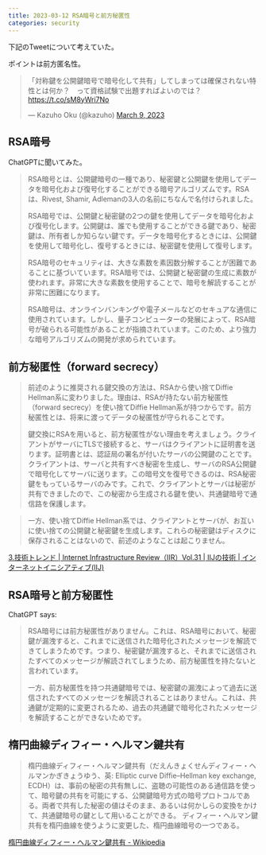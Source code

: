```yaml
---
title: 2023-03-12 RSA暗号と前方秘匿性
categories: security
---
```


下記のTweetについて考えていた。

ポイントは前方匿名性。

<blockquote class="twitter-tweet"><p lang="ja" dir="ltr">「対称鍵を公開鍵暗号で暗号化して共有」してしまっては確保されない特性とは何か？　って資格試験で出題すればよいのでは？ <a href="https://t.co/sM8yWri7No">https://t.co/sM8yWri7No</a></p>&mdash; Kazuho Oku (@kazuho) <a href="https://twitter.com/kazuho/status/1633737012292517889?ref_src=twsrc%5Etfw">March 9, 2023</a></blockquote> <script async src="https://platform.twitter.com/widgets.js" charset="utf-8"></script>

## RSA暗号

ChatGPTに聞いてみた。

> RSA暗号とは、公開鍵暗号の一種であり、秘密鍵と公開鍵を使用してデータを暗号化および復号化することができる暗号アルゴリズムです。RSAは、Rivest, Shamir, Adlemanの3人の名前にちなんで名付けられました。
>
> RSA暗号では、公開鍵と秘密鍵の2つの鍵を使用してデータを暗号化および復号化します。公開鍵は、誰でも使用することができる鍵であり、秘密鍵は、所有者しか知らない鍵です。データを暗号化するときには、公開鍵を使用して暗号化し、復号するときには、秘密鍵を使用して復号します。
>
> RSA暗号のセキュリティは、大きな素数を素因数分解することが困難であることに基づいています。RSA暗号では、公開鍵と秘密鍵の生成に素数が使われます。非常に大きな素数を使用することで、暗号を解読することが非常に困難になります。
>
> RSA暗号は、オンラインバンキングや電子メールなどのセキュアな通信に使用されています。しかし、量子コンピューターの発展によって、RSA暗号が破られる可能性があることが指摘されています。このため、より強力な暗号アルゴリズムの開発が求められています。

## 前方秘匿性（forward secrecy）

> 前述のように推奨される鍵交換の方法は、RSAから使い捨てDiffie Hellman系に変わりました。理由は、RSAが持たない前方秘匿性（forward secrecy）を使い捨てDiffie Hellman系が持つからです。前方秘匿性とは、将来に渡ってデータの秘匿性が守られることです。
>
> 鍵交換にRSAを用いると、前方秘匿性がない理由を考えましょう。クライアントがサーバにTLSで接続すると、サーバはクライアントに証明書を送ります。証明書とは、認証局の署名が付いたサーバの公開鍵のことです。クライアントは、サーバと共有すべき秘密を生成し、サーバのRSA公開鍵で暗号化してサーバに送ります。この暗号文を復号できるのは、RSA秘密鍵をもっているサーバのみです。これで、クライアントとサーバは秘密が共有できましたので、この秘密から生成される鍵を使い、共通鍵暗号で通信路を保護します。

> 一方、使い捨てDiffie Hellman系では、クライアントとサーバが、お互いに使い捨ての公開鍵と秘密鍵を生成します。これらの秘密鍵はディスクに保存されることはないので、前述のようなことは起こりません。

[3.技術トレンド \| Internet Infrastructure Review（IIR）Vol.31 \| IIJの技術 \| インターネットイニシアティブ(IIJ)](https://www.iij.ad.jp/dev/report/iir/031/03_03.html#:~:text=%E5%89%8D%E6%96%B9%E7%A7%98%E5%8C%BF%E6%80%A7%E3%81%A8%E3%81%AF,%E5%85%AC%E9%96%8B%E9%8D%B5%E3%81%AE%E3%81%93%E3%81%A8%E3%81%A7%E3%81%99%E3%80%82)

## RSA暗号と前方秘匿性

ChatGPT says:

> RSA暗号には前方秘匿性がありません。これは、RSA暗号において、秘密鍵が漏洩すると、これまでに送信された暗号化されたメッセージを解読できてしまうためです。つまり、秘密鍵が漏洩すると、それまでに送信されたすべてのメッセージが解読されてしまうため、前方秘匿性を持たないと言われています。
>
> 一方、前方秘匿性を持つ共通鍵暗号では、秘密鍵の漏洩によって過去に送信されたすべてのメッセージを解読されることはありません。これは、共通鍵が定期的に変更されるため、過去の共通鍵で暗号化されたメッセージを解読することができないためです。

## 楕円曲線ディフィー・ヘルマン鍵共有

> 楕円曲線ディフィー・ヘルマン鍵共有（だえんきょくせんディフィー・ヘルマンかぎきょうゆう、英: Elliptic curve Diffie–Hellman key exchange, ECDH）は、事前の秘密の共有無しに、盗聴の可能性のある通信路を使って、暗号鍵の共有を可能にする、公開鍵暗号方式の暗号プロトコルである。両者で共有した秘密の値はそのまま、あるいは何かしらの変換をかけて、共通鍵暗号の鍵として用いることができる。 ディフィー・ヘルマン鍵共有を楕円曲線を使うように変更した、楕円曲線暗号の一つである。

[楕円曲線ディフィー・ヘルマン鍵共有 - Wikipedia](https://ja.wikipedia.org/wiki/%E6%A5%95%E5%86%86%E6%9B%B2%E7%B7%9A%E3%83%87%E3%82%A3%E3%83%95%E3%82%A3%E3%83%BC%E3%83%BB%E3%83%98%E3%83%AB%E3%83%9E%E3%83%B3%E9%8D%B5%E5%85%B1%E6%9C%89#:~:text=%E6%A5%95%E5%86%86%E6%9B%B2%E7%B7%9A%E3%83%87%E3%82%A3%E3%83%95%E3%82%A3%E3%83%BC%E3%83%BB%E3%83%98%E3%83%AB%E3%83%9E%E3%83%B3%E9%8D%B5%E5%85%B1%E6%9C%89%EF%BC%88%E3%81%A0%E3%81%88%E3%82%93%E3%81%8D%E3%82%87%E3%81%8F%E3%81%9B%E3%82%93,%E3%81%AE%E6%9A%97%E5%8F%B7%E3%83%97%E3%83%AD%E3%83%88%E3%82%B3%E3%83%AB%E3%81%A7%E3%81%82%E3%82%8B%E3%80%82)
